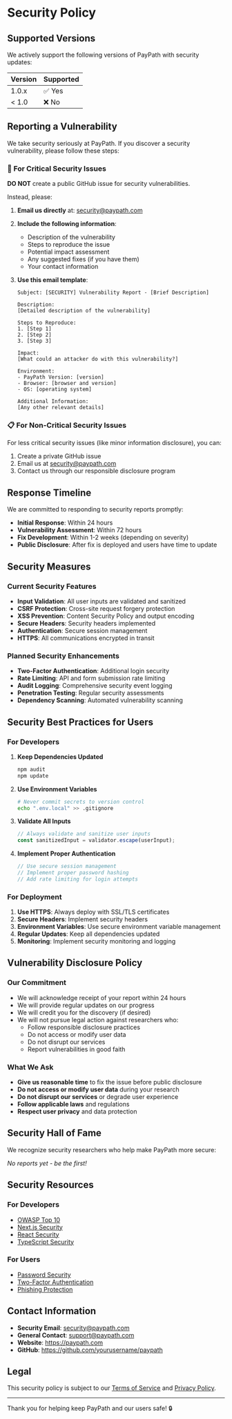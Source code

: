 # Security Policy

## Supported Versions

We actively support the following versions of PayPath with security updates:

| Version | Supported          |
| ------- | ------------------ |
| 1.0.x   | ✅ Yes             |
| < 1.0   | ❌ No              |

## Reporting a Vulnerability

We take security seriously at PayPath. If you discover a security vulnerability, please follow these steps:

### 🚨 For Critical Security Issues

**DO NOT** create a public GitHub issue for security vulnerabilities.

Instead, please:

1. **Email us directly** at: security@paypath.com
2. **Include the following information**:
   - Description of the vulnerability
   - Steps to reproduce the issue
   - Potential impact assessment
   - Any suggested fixes (if you have them)
   - Your contact information

3. **Use this email template**:
   ```
   Subject: [SECURITY] Vulnerability Report - [Brief Description]
   
   Description:
   [Detailed description of the vulnerability]
   
   Steps to Reproduce:
   1. [Step 1]
   2. [Step 2]
   3. [Step 3]
   
   Impact:
   [What could an attacker do with this vulnerability?]
   
   Environment:
   - PayPath Version: [version]
   - Browser: [browser and version]
   - OS: [operating system]
   
   Additional Information:
   [Any other relevant details]
   ```

### 📋 For Non-Critical Security Issues

For less critical security issues (like minor information disclosure), you can:

1. Create a private GitHub issue
2. Email us at security@paypath.com
3. Contact us through our responsible disclosure program

## Response Timeline

We are committed to responding to security reports promptly:

- **Initial Response**: Within 24 hours
- **Vulnerability Assessment**: Within 72 hours
- **Fix Development**: Within 1-2 weeks (depending on severity)
- **Public Disclosure**: After fix is deployed and users have time to update

## Security Measures

### Current Security Features

- **Input Validation**: All user inputs are validated and sanitized
- **CSRF Protection**: Cross-site request forgery protection
- **XSS Prevention**: Content Security Policy and output encoding
- **Secure Headers**: Security headers implemented
- **Authentication**: Secure session management
- **HTTPS**: All communications encrypted in transit

### Planned Security Enhancements

- **Two-Factor Authentication**: Additional login security
- **Rate Limiting**: API and form submission rate limiting
- **Audit Logging**: Comprehensive security event logging
- **Penetration Testing**: Regular security assessments
- **Dependency Scanning**: Automated vulnerability scanning

## Security Best Practices for Users

### For Developers

1. **Keep Dependencies Updated**
   ```bash
   npm audit
   npm update
   ```

2. **Use Environment Variables**
   ```bash
   # Never commit secrets to version control
   echo ".env.local" >> .gitignore
   ```

3. **Validate All Inputs**
   ```typescript
   // Always validate and sanitize user inputs
   const sanitizedInput = validator.escape(userInput);
   ```

4. **Implement Proper Authentication**
   ```typescript
   // Use secure session management
   // Implement proper password hashing
   // Add rate limiting for login attempts
   ```

### For Deployment

1. **Use HTTPS**: Always deploy with SSL/TLS certificates
2. **Secure Headers**: Implement security headers
3. **Environment Variables**: Use secure environment variable management
4. **Regular Updates**: Keep all dependencies updated
5. **Monitoring**: Implement security monitoring and logging

## Vulnerability Disclosure Policy

### Our Commitment

- We will acknowledge receipt of your report within 24 hours
- We will provide regular updates on our progress
- We will credit you for the discovery (if desired)
- We will not pursue legal action against researchers who:
  - Follow responsible disclosure practices
  - Do not access or modify user data
  - Do not disrupt our services
  - Report vulnerabilities in good faith

### What We Ask

- **Give us reasonable time** to fix the issue before public disclosure
- **Do not access or modify user data** during your research
- **Do not disrupt our services** or degrade user experience
- **Follow applicable laws** and regulations
- **Respect user privacy** and data protection

## Security Hall of Fame

We recognize security researchers who help make PayPath more secure:

*No reports yet - be the first!*

## Security Resources

### For Developers

- [OWASP Top 10](https://owasp.org/www-project-top-ten/)
- [Next.js Security](https://nextjs.org/docs/advanced-features/security-headers)
- [React Security](https://reactjs.org/docs/dom-elements.html#dangerouslysetinnerhtml)
- [TypeScript Security](https://www.typescriptlang.org/docs/handbook/security.html)

### For Users

- [Password Security](https://www.nist.gov/itl/applied-cybersecurity/tig/back-basics-multi-factor-authentication)
- [Two-Factor Authentication](https://authy.com/what-is-2fa/)
- [Phishing Protection](https://www.cisa.gov/phishing)

## Contact Information

- **Security Email**: security@paypath.com
- **General Contact**: support@paypath.com
- **Website**: https://paypath.com
- **GitHub**: https://github.com/yourusername/paypath

## Legal

This security policy is subject to our [Terms of Service](https://paypath.com/terms) and [Privacy Policy](https://paypath.com/privacy).

---

Thank you for helping keep PayPath and our users safe! 🔒